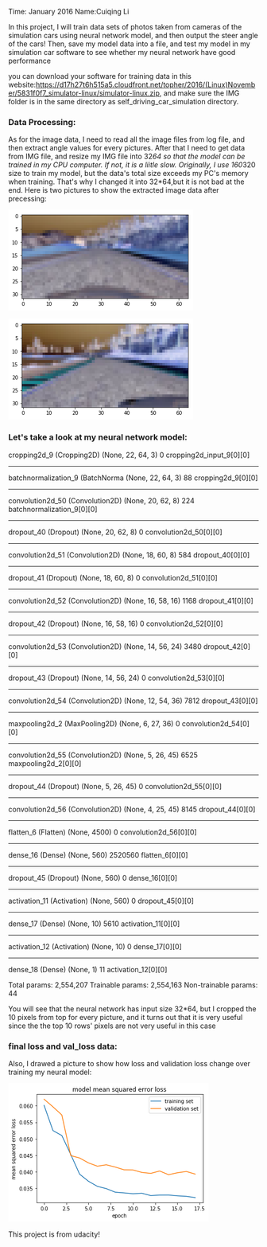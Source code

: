 Time: January 2016
Name:Cuiqing Li

In this project, I will train data sets of photos taken from cameras of the simulation cars using neural network model, and then output the steer angle of the cars! Then, save my model data into a file, and test my model in my simulation car software to see whether my neural network have good performance

you can download your software for training data in this website:https://d17h27t6h515a5.cloudfront.net/topher/2016/(Linux)November/5831f0f7_simulator-linux/simulator-linux.zip, and make sure the IMG folder is in the same directory as self_driving_car_simulation directory. 

### Data Processing:
As for the image data, I need to read all the image files from log file, and then extract angle values for every pictures. After that I need to get data from IMG file, and resize my IMG file into 32*64 so that the model can be trained in my CPU computer. If not, it is a liitle slow. Originally, I use 160*320 size to train my model, but the data's total size exceeds my PC's memory when training. That's why I changed it into 32*64,but it is not bad at the end. 
Here is two pictures to show the extracted image data after precessing:

![png](index.png)



![png](left_demo.png)


### Let's take a look at my neural network model:

cropping2d_9 (Cropping2D)        (None, 22, 64, 3)     0           cropping2d_input_9[0][0]         
____________________________________________________________________________________________________
batchnormalization_9 (BatchNorma (None, 22, 64, 3)     88          cropping2d_9[0][0]               
____________________________________________________________________________________________________
convolution2d_50 (Convolution2D) (None, 20, 62, 8)     224         batchnormalization_9[0][0]       
____________________________________________________________________________________________________
dropout_40 (Dropout)             (None, 20, 62, 8)     0           convolution2d_50[0][0]           
____________________________________________________________________________________________________
convolution2d_51 (Convolution2D) (None, 18, 60, 8)     584         dropout_40[0][0]                 
____________________________________________________________________________________________________
dropout_41 (Dropout)             (None, 18, 60, 8)     0           convolution2d_51[0][0]           
____________________________________________________________________________________________________
convolution2d_52 (Convolution2D) (None, 16, 58, 16)    1168        dropout_41[0][0]                 
____________________________________________________________________________________________________
dropout_42 (Dropout)             (None, 16, 58, 16)    0           convolution2d_52[0][0]           
____________________________________________________________________________________________________
convolution2d_53 (Convolution2D) (None, 14, 56, 24)    3480        dropout_42[0][0]                 
____________________________________________________________________________________________________
dropout_43 (Dropout)             (None, 14, 56, 24)    0           convolution2d_53[0][0]           
____________________________________________________________________________________________________
convolution2d_54 (Convolution2D) (None, 12, 54, 36)    7812        dropout_43[0][0]                 
____________________________________________________________________________________________________
maxpooling2d_2 (MaxPooling2D)    (None, 6, 27, 36)     0           convolution2d_54[0][0]           
____________________________________________________________________________________________________
convolution2d_55 (Convolution2D) (None, 5, 26, 45)     6525        maxpooling2d_2[0][0]             
____________________________________________________________________________________________________
dropout_44 (Dropout)             (None, 5, 26, 45)     0           convolution2d_55[0][0]           
____________________________________________________________________________________________________
convolution2d_56 (Convolution2D) (None, 4, 25, 45)     8145        dropout_44[0][0]                 
____________________________________________________________________________________________________
flatten_6 (Flatten)              (None, 4500)          0           convolution2d_56[0][0]           
____________________________________________________________________________________________________
dense_16 (Dense)                 (None, 560)           2520560     flatten_6[0][0]                  
____________________________________________________________________________________________________
dropout_45 (Dropout)             (None, 560)           0           dense_16[0][0]                   
____________________________________________________________________________________________________
activation_11 (Activation)       (None, 560)           0           dropout_45[0][0]                 
____________________________________________________________________________________________________
dense_17 (Dense)                 (None, 10)            5610        activation_11[0][0]              
____________________________________________________________________________________________________
activation_12 (Activation)       (None, 10)            0           dense_17[0][0]                   
____________________________________________________________________________________________________
dense_18 (Dense)                 (None, 1)             11          activation_12[0][0]              

Total params: 2,554,207
Trainable params: 2,554,163
Non-trainable params: 44

You will see that the neural network has input size 32*64, but I cropped the 10 pixels from top for every picture, and it turns out that it is very useful since the the top 10 rows' pixels are not very useful in this case


### final loss and val_loss data:
Also, I drawed a picture to show how loss and validation loss change over training my neural model:

![png](figure.png)


This project is from udacity! 